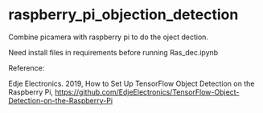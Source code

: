 # raspberry_pi_objection_detection
Combine picamera with raspberry pi to do the oject dection.

Need install files in requirements before running Ras_dec.ipynb



Reference:

Edje Electronics. 2019, How to Set Up TensorFlow Object Detection on the Raspberry Pi, https://github.com/EdjeElectronics/TensorFlow-Object-Detection-on-the-Raspberry-Pi      


